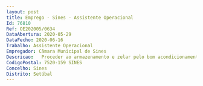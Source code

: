 ```yaml
--- 
layout: post
title: Emprego - Sines - Assistente Operacional
Id: 76810
Ref: OE202005/0634
DataAbertura: 2020-05-29
DataFecho: 2020-06-16
Trabalho: Assistente Operacional
Empregador: Câmara Municipal de Sines
Descricao:   Proceder ao armazenamento e zelar pelo bom acondicionamento e conservação dos bens em stock   Assegurar as ações de apoio logístico a outras unidades orgânicas e entidades apoiadas pelo Município, nomeadamente no âmbito da circulação física de bens e equipamentos municipais.
CodigoPostal: 7520-159 SINES
Concelho: Sines
Distrito: Setúbal
--- 
```

